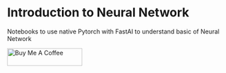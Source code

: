 # Introduction to Neural Network

Notebooks to use native Pytorch with FastAI to understand basic of Neural Network

<a href="https://www.buymeacoffee.com/sheikmohdimran" target="_blank"><img src="https://cdn.buymeacoffee.com/buttons/default-orange.png" alt="Buy Me A Coffee" height="41" width="174"></a>
